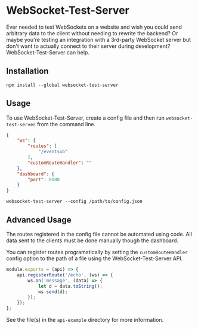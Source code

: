 # WebSocket-Test-Server

Ever needed to test WebSockets on a website and wish you could send arbitrary data to the client without needing to rewrite the backend? Or maybe you're testing an integration with a 3rd-party WebSocket server but don't want to actually connect to their server during development? WebSocket-Test-Server can help.

## Installation

```
npm install --global websocket-test-server
```

## Usage

To use WebSocket-Test-Server, create a config file and then run `websocket-test-server` from the command line.

```json
{
	"ws": {
		"routes": [
			"/eventsub"
		],
		"customRouteHandler": ""
	},
	"dashboard": {
		"port": 8080
	}
}
```

```
websocket-test-server --config /path/to/config.json
```

## Advanced Usage

The routes registered in the config file cannot be automated using code. All data sent to the clients must be done manually though the dashboard.

You can register routes programatically by setting the `customRouteHandler` config option to the path of a file using the WebSocket-Test-Server API.

```js
module.exports = (api) => {
	api.registerRoute('/echo', (ws) => {
		ws.on('message', (data) => {
			let d = data.toString();
			ws.send(d);
		});
	});
};
```

See the file(s) in the `api-example` directory for more information.